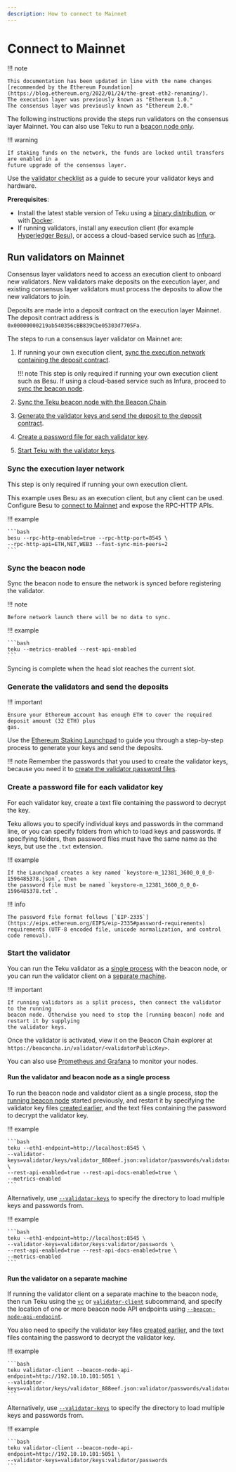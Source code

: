```yaml
---
description: How to connect to Mainnet
---
```


# Connect to Mainnet

!!! note

    This documentation has been updated in line with the name changes [recommended by the Ethereum Foundation](https://blog.ethereum.org/2022/01/24/the-great-eth2-renaming/).
    The execution layer was previously known as "Ethereum 1.0."
    The consensus layer was previously known as "Ethereum 2.0."

The following instructions provide the steps run validators on the consensus layer Mainnet. You can
also use Teku to run a [beacon node only].

!!! warning

    If staking funds on the network, the funds are locked until transfers are enabled in a
    future upgrade of the consensus layer.

Use the [validator checklist] as a guide to secure your validator keys and hardware.

**Prerequisites**:

* Install the latest stable version of Teku using a [binary distribution](../Installation-Options/Install-Binaries.md),
    or with [Docker](../Installation-Options/Run-Docker-Image.md).
* If running validators, install any execution client (for example [Hyperledger Besu]), or access a
    cloud-based service such as [Infura].

## Run validators on Mainnet

Consensus layer validators need to access an execution client to onboard new validators.
New validators make deposits on the execution layer, and existing consensus layer validators must
process the deposits to allow the new validators to join.

Deposits are made into a deposit contract on the execution layer Mainnet. The deposit contract address
is `0x00000000219ab540356cBB839Cbe05303d7705Fa`.

The steps to run a consensus layer validator on Mainnet are:

1. If running your own execution client, [sync the execution network containing
    the deposit contract](#sync-the-execution-layer-network).

    !!! note
        This step is only required if running your own execution client such as Besu.
        If using a cloud-based service such as Infura, proceed to
        [sync the beacon node](#sync-the-beacon-node).

1. [Sync the Teku beacon node with the Beacon Chain](#sync-the-beacon-node).

1. [Generate the validator keys and send the deposit to the deposit
    contract](#generate-the-validators-and-send-the-deposits).

1. [Create a password file for each validator key](#create-a-password-file-for-each-validator-key).

1. [Start Teku with the validator keys](#start-the-validator).

### Sync the execution layer network

This step is only required if running your own execution client.

This example uses Besu as an execution client, but any client can be used.
Configure Besu to [connect to Mainnet] and expose the RPC-HTTP APIs.

!!! example

    ```bash
    besu --rpc-http-enabled=true --rpc-http-port=8545 \
    --rpc-http-api=ETH,NET,WEB3 --fast-sync-min-peers=2
    ```

### Sync the beacon node

Sync the beacon node to ensure the network is synced before registering the validator.

!!! note

    Before network launch there will be no data to sync.

!!! example

    ```bash
    teku --metrics-enabled --rest-api-enabled
    ```

Syncing is complete when the head slot reaches the current slot.

### Generate the validators and send the deposits

!!! important

    Ensure your Ethereum account has enough ETH to cover the required deposit amount (32 ETH) plus
    gas.

Use the [Ethereum Staking Launchpad] to guide you through a step-by-step process to generate your keys and
send the deposits.

!!! note
    Remember the passwords that you used to create the validator keys, because you need it to
    [create the validator password files](#create-a-password-file-for-each-validator-key).

### Create a password file for each validator key

For each validator key, create a text file containing the password to decrypt the key.

Teku allows you to specify individual keys and passwords in the command line, or you can specify
folders from which to load keys and passwords. If specifying folders, then password files
must have the same name as the keys, but use the `.txt` extension.

!!! example

    If the Launchpad creates a key named `keystore-m_12381_3600_0_0_0-1596485378.json`, then
    the password file must be named `keystore-m_12381_3600_0_0_0-1596485378.txt`.

!!! info

    The password file format follows [`EIP-2335`](https://eips.ethereum.org/EIPS/eip-2335#password-requirements)
    requirements (UTF-8 encoded file, unicode normalization, and control code removal).

### Start the validator

You can run the Teku validator as a [single process] with the beacon node, or you can run the
validator client on a [separate machine].

!!! important

    If running validators as a split process, then connect the validator to the running
    beacon node. Otherwise you need to stop the [running beacon] node and restart it by supplying
    the validator keys.

Once the validator is activated, view it on the Beacon Chain explorer at
`https://beaconcha.in/validator/<validatorPublicKey>`.

You can also use [Prometheus and Grafana] to monitor your nodes.

#### Run the validator and beacon node as a single process

To run the beacon node and validator client as a single process, stop the [running beacon node]
started previously, and restart it by specifying the validator key files
[created earlier](#generate-the-validators-and-send-the-deposits), and the text files containing the
password to decrypt the validator key.

!!! example

    ```bash
    teku --eth1-endpoint=http://localhost:8545 \
    --validator-keys=validator/keys/validator_888eef.json:validator/passwords/validator_888eef.txt \
    --rest-api-enabled=true --rest-api-docs-enabled=true \
    --metrics-enabled
    ```

Alternatively, use [`--validator-keys`](../../../Reference/CLI/CLI-Syntax.md#validator-keys) to
specify the directory to load multiple keys and passwords from.

!!! example

    ```bash
    teku --eth1-endpoint=http://localhost:8545 \
    --validator-keys=validator/keys:validator/passwords \
    --rest-api-enabled=true --rest-api-docs-enabled=true \
    --metrics-enabled
    ```

#### Run the validator on a separate machine

If running the validator client on a separate machine to the beacon node, then run Teku using the
[`vc`](../../../Reference/CLI/Subcommands/Validator-Client.md) or
[`validator-client`](../../../Reference/CLI/Subcommands/Validator-Client.md) subcommand, and specify
the location of one or more beacon node API endpoints using
[`--beacon-node-api-endpoint`](../../../Reference/CLI/Subcommands/Validator-Client.md#beacon-node-api-endpoint).

You also need to specify the validator key files [created earlier](#generate-the-validators-and-send-the-deposits),
and the text files containing the password to decrypt the validator key.

!!! example

    ```bash
    teku validator-client --beacon-node-api-endpoint=http://192.10.10.101:5051 \
    --validator-keys=validator/keys/validator_888eef.json:validator/passwords/validator_888eef.txt
    ```
Alternatively, use [`--validator-keys`](../../../Reference/CLI/Subcommands/Validator-Client.md#validator-keys)
to specify the directory to load multiple keys and passwords from.

!!! example

    ```bash
    teku validator-client --beacon-node-api-endpoint=http://192.10.10.101:5051 \
    --validator-keys=validator/keys:validator/passwords
    ```

<!-- links -->
[connect to Mainnet]: https://besu.hyperledger.org/en/latest/HowTo/Get-Started/Starting-node/#run-a-node-on-ethereum-mainnet
[Ethereum Staking Launchpad]: https://launchpad.ethereum.org/
[validator checklist]: https://launchpad.ethereum.org/checklist
[running beacon]: #sync-the-beacon-node
[single process]: #run-the-validator-and-beacon-node-as-a-single-process
[separate machine]: #run-the-validator-on-a-separate-machine
[Hyperledger Besu]: https://besu.hyperledger.org/en/stable/HowTo/Get-Started/Install-Binaries/
[Infura]: https://infura.io/
[beacon node only]: #sync-the-beacon-node
[running beacon node]: #sync-the-beacon-node
[Prometheus and Grafana]: ../../Monitor/Metrics.md
